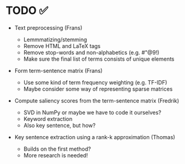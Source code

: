 # TODO ✅

- Text preprocessing (Frans)
    - Lemmmatizing/stemming
    - Remove HTML and LaTeX tags
    - Remove stop-words and non-alphabetics (e.g. #"@9!)
    - Make sure the final list of terms consists of unique elements

- Form term-sentence matrix (Frans)
    - Use some kind of term frequency weighting (e.g. TF-IDF)
    - Maybe consider some way of representing sparse matrices

- Compute saliency scores from the term-sentence matrix (Fredrik)
    - SVD in NumPy or maybe we have to code it ourselves?
    - Keyword extraction
    - Also key sentence, but how?

- Key sentence extraction using a rank-k approximation (Thomas)
    - Builds on the first method?
    - More research is needed!